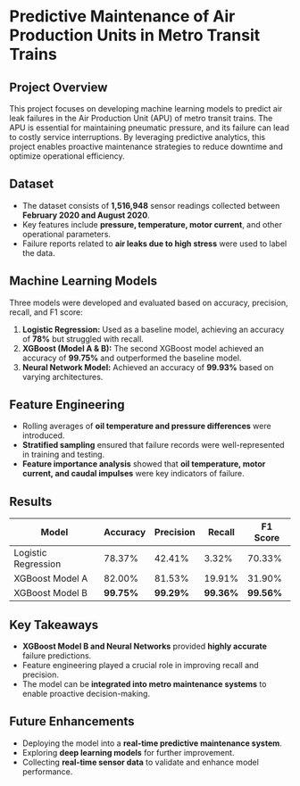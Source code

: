 # **Predictive Maintenance of Air Production Units in Metro Transit Trains**

## **Project Overview**
This project focuses on developing machine learning models to predict air leak failures in the Air Production Unit (APU) of metro transit trains. The APU is essential for maintaining pneumatic pressure, and its failure can lead to costly service interruptions. By leveraging predictive analytics, this project enables proactive maintenance strategies to reduce downtime and optimize operational efficiency.

## **Dataset**
- The dataset consists of **1,516,948** sensor readings collected between **February 2020 and August 2020**.
- Key features include **pressure, temperature, motor current**, and other operational parameters.
- Failure reports related to **air leaks due to high stress** were used to label the data.

## **Machine Learning Models**
Three models were developed and evaluated based on accuracy, precision, recall, and F1 score:
1. **Logistic Regression:** Used as a baseline model, achieving an accuracy of **78%** but struggled with recall.
2. **XGBoost (Model A & B):** The second XGBoost model achieved an accuracy of **99.75%** and outperformed the baseline model.
3. **Neural Network Model:** Achieved an accuracy of **99.93%** based on varying architectures.

## **Feature Engineering**
- Rolling averages of **oil temperature and pressure differences** were introduced.
- **Stratified sampling** ensured that failure records were well-represented in training and testing.
- **Feature importance analysis** showed that **oil temperature, motor current, and caudal impulses** were key indicators of failure.

## **Results**
| Model | Accuracy | Precision | Recall | F1 Score |
|--------|---------|-----------|--------|---------|
| Logistic Regression | 78.37% | 42.41% | 3.32% | 70.33% |
| XGBoost Model A | 82.00% | 81.53% | 19.91% | 31.90% |
| XGBoost Model B | **99.75%** | **99.29%** | **99.36%** | **99.56%** |


## **Key Takeaways**
- **XGBoost Model B and Neural Networks** provided **highly accurate** failure predictions.
- Feature engineering played a crucial role in improving recall and precision.
- The model can be **integrated into metro maintenance systems** to enable proactive decision-making.

## **Future Enhancements**
- Deploying the model into a **real-time predictive maintenance system**.
- Exploring **deep learning models** for further improvement.
- Collecting **real-time sensor data** to validate and enhance model performance.
